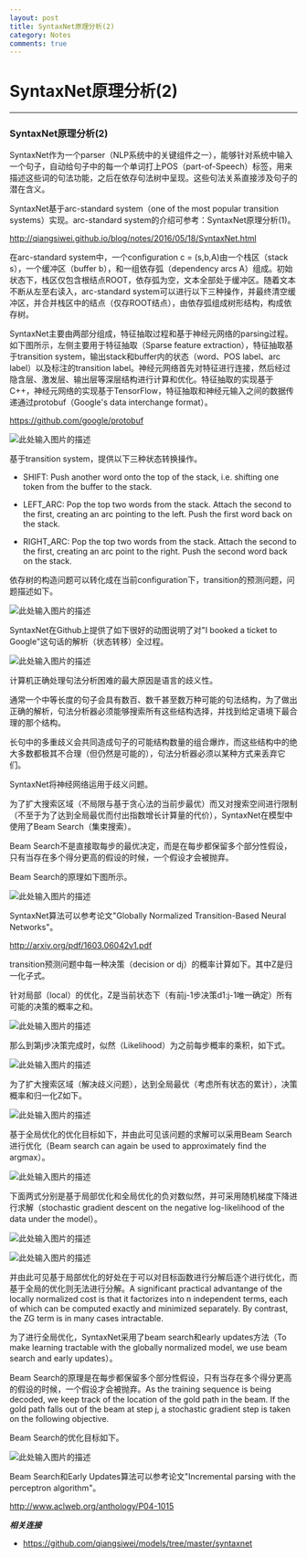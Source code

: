```yaml
---
layout: post
title: SyntaxNet原理分析(2)
category: Notes
comments: true
---
```


# SyntaxNet原理分析(2)

------

### SyntaxNet原理分析(2)

SyntaxNet作为一个parser（NLP系统中的关键组件之一），能够针对系统中输入一个句子，自动给句子中的每一个单词打上POS（part-of-Speech）标签，用来描述这些词的句法功能，之后在依存句法树中呈现。这些句法关系直接涉及句子的潜在含义。

SyntaxNet基于arc-standard system（one of the most popular transition systems）实现。arc-standard system的介绍可参考：SyntaxNet原理分析(1)。

<http://qiangsiwei.github.io/blog/notes/2016/05/18/SyntaxNet.html>

在arc-standard system中，一个configuration c = (s,b,A)由一个栈区（stack s），一个缓冲区（buffer b），和一组依存弧（dependency arcs A）组成。初始状态下，栈区仅包含根结点ROOT，依存弧为空，文本全部处于缓冲区。随着文本不断从左至右读入，arc-standard system可以进行以下三种操作，并最终清空缓冲区，并合并栈区中的结点（仅存ROOT结点），由依存弧组成树形结构，构成依存树。

SyntaxNet主要由两部分组成，特征抽取过程和基于神经元网络的parsing过程。如下图所示，左侧主要用于特征抽取（Sparse feature extraction），特征抽取基于transition system，输出stack和buffer内的状态（word、POS label、arc label）以及标注的transition label。神经元网络首先对特征进行连接，然后经过隐含层、激发层、输出层等深层结构进行计算和优化。特征抽取的实现基于C++，神经元网络的实现基于TensorFlow，特征抽取和神经元输入之间的数据传递通过protobuf（Google's data interchange format）。

<https://github.com/google/protobuf>

![此处输入图片的描述][1]

基于transition system，提供以下三种状态转换操作。

 - SHIFT: Push another word onto the top of the stack, i.e. shifting one token from the buffer to the stack.

 - LEFT_ARC: Pop the top two words from the stack. Attach the second to the first, creating an arc pointing to the left. Push the first word back on the stack.

 - RIGHT_ARC: Pop the top two words from the stack. Attach the second to the first, creating an arc point to the right. Push the second word back on the stack.

依存树的构造问题可以转化成在当前configuration下，transition的预测问题，问题描述如下。

![此处输入图片的描述][2]

SyntaxNet在Github上提供了如下很好的动图说明了对"I booked a ticket to Google"这句话的解析（状态转移）全过程。

![此处输入图片的描述][3]

计算机正确处理句法分析困难的最大原因是语言的歧义性。

通常一个中等长度的句子会具有数百、数千甚至数万种可能的句法结构，为了做出正确的解析，句法分析器必须能够搜索所有这些结构选择，并找到给定语境下最合理的那个结构。

长句中的多重歧义会共同造成句子的可能结构数量的组合爆炸，而这些结构中的绝大多数都极其不合理（但仍然是可能的），句法分析器必须以某种方式来丢弃它们。

SyntaxNet将神经网络运用于歧义问题。

为了扩大搜索区域（不局限与基于贪心法的当前步最优）而又对搜索空间进行限制（不至于为了达到全局最优而付出指数增长计算量的代价），SyntaxNet在模型中使用了Beam Search（集束搜索）。

Beam Search不是直接取每步的最优决定，而是在每步都保留多个部分性假设，只有当存在多个得分更高的假设的时候，一个假设才会被抛弃。

Beam Search的原理如下图所示。

![此处输入图片的描述][4]

SyntaxNet算法可以参考论文"Globally Normalized Transition-Based Neural Networks"。

<http://arxiv.org/pdf/1603.06042v1.pdf>

transition预测问题中每一种决策（decision or dj）的概率计算如下。其中Z是归一化子式。

针对局部（local）的优化，Z是当前状态下（有前j-1步决策d1:j-1唯一确定）所有可能的决策的概率之和。

![此处输入图片的描述][5]

那么到第j步决策完成时，似然（Likelihood）为之前每步概率的乘积，如下式。

![此处输入图片的描述][6]

为了扩大搜索区域（解决歧义问题），达到全局最优（考虑所有状态的累计），决策概率和归一化Z如下。

![此处输入图片的描述][7]

基于全局优化的优化目标如下，并由此可见该问题的求解可以采用Beam Search进行优化（Beam search can again be used to approximately find the argmax）。

![此处输入图片的描述][8]

下面两式分别是基于局部优化和全局优化的负对数似然，并可采用随机梯度下降进行求解（stochastic gradient descent on the negative log-likelihood of the data under the model）。

![此处输入图片的描述][9]

![此处输入图片的描述][10]

并由此可见基于局部优化的好处在于可以对目标函数进行分解后逐个进行优化，而基于全局的优化则无法进行分解。A significant practical advantange of the locally normalized cost is that it factorizes into n independent terms, each of which can be computed exactly and minimized separately. By contrast, the ZG term is in many cases intractable.

为了进行全局优化，SyntaxNet采用了beam search和early updates方法（To make learning tractable with the globally normalized model, we use beam search and early updates）。

Beam Search的原理是在每步都保留多个部分性假设，只有当存在多个得分更高的假设的时候，一个假设才会被抛弃。As the training sequence is being decoded, we keep track of the location of the gold path in the beam. If the gold path falls out of the beam at step j, a stochastic gradient step is taken on the following objective.

Beam Search的优化目标如下。

![此处输入图片的描述][11]

Beam Search和Early Updates算法可以参考论文"Incremental parsing with the perceptron algorithm"。

<http://www.aclweb.org/anthology/P04-1015>


***相关连接***

 - https://github.com/qiangsiwei/models/tree/master/syntaxnet


  [1]: https://raw.githubusercontent.com/qiangsiwei/blog/gh-pages/_figures/2016-05-20-SyntaxNet/2016-05-20-SyntaxNet_1.png
  [2]: https://raw.githubusercontent.com/qiangsiwei/blog/gh-pages/_figures/2016-05-20-SyntaxNet/2016-05-20-SyntaxNet_2.png
  [3]: https://raw.githubusercontent.com/qiangsiwei/blog/gh-pages/_figures/2016-05-20-SyntaxNet/2016-05-20-SyntaxNet_3.gif
  [4]: https://raw.githubusercontent.com/qiangsiwei/blog/gh-pages/_figures/2016-05-20-SyntaxNet/2016-05-20-SyntaxNet_4.png
  [5]: https://raw.githubusercontent.com/qiangsiwei/blog/gh-pages/_figures/2016-05-20-SyntaxNet/2016-05-20-SyntaxNet_5.png
  [6]: https://raw.githubusercontent.com/qiangsiwei/blog/gh-pages/_figures/2016-05-20-SyntaxNet/2016-05-20-SyntaxNet_6.png
  [7]: https://raw.githubusercontent.com/qiangsiwei/blog/gh-pages/_figures/2016-05-20-SyntaxNet/2016-05-20-SyntaxNet_7.png
  [8]: https://raw.githubusercontent.com/qiangsiwei/blog/gh-pages/_figures/2016-05-20-SyntaxNet/2016-05-20-SyntaxNet_8.png
  [9]: https://raw.githubusercontent.com/qiangsiwei/blog/gh-pages/_figures/2016-05-20-SyntaxNet/2016-05-20-SyntaxNet_9.png
  [10]: https://raw.githubusercontent.com/qiangsiwei/blog/gh-pages/_figures/2016-05-20-SyntaxNet/2016-05-20-SyntaxNet_10.png
  [11]: https://raw.githubusercontent.com/qiangsiwei/blog/gh-pages/_figures/2016-05-20-SyntaxNet/2016-05-20-SyntaxNet_11.png

